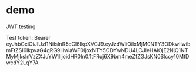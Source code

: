 # demo
JWT testing

Test token:
Bearer eyJhbGciOiJIUzI1NiIsInR5cCI6IkpXVCJ9.eyJzdWIiOiIxMjM0NTY3ODkwIiwibmFtZSI6IkpvaG4gRG9lIiwiaWF0IjoxNTY5ODYwNDU4LCJleHAiOjE2NjQ1NTMyMjksInVzZXJuYW1lIjoidHR0In0.1tFRuj6X9bm4meZfZGJsKN0Slccy10MtDwcdY2LqY7A
